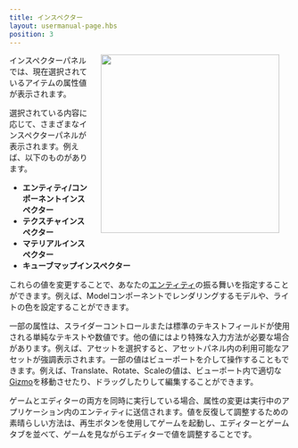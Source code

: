 ```yaml
---
title: インスペクター
layout: usermanual-page.hbs
position: 3
---
```


<img loading="lazy" src="/images/user-manual/editor/inspector/inspector.png" style="float: right; padding: 20px; padding-top: 0px;" width="320">

インスペクターパネルでは、現在選択されているアイテムの属性値が表示されます。

選択されている内容に応じて、さまざまなインスペクターパネルが表示されます。例えば、以下のものがあります。

* **エンティティ/コンポーネントインスペクター**
* **テクスチャインスペクター**
* **マテリアルインスペクター**
* **キューブマップインスペクター**

これらの値を変更することで、あなたの[エンティティ][1]の振る舞いを指定することができます。例えば、Modelコンポーネントでレンダリングするモデルや、ライトの色を設定することができます。

一部の属性は、スライダーコントロールまたは標準のテキストフィールドが使用される単純なテキストや数値です。他の値にはより特殊な入力方法が必要な場合があります。例えば、アセットを選択すると、アセットパネル内の利用可能なアセットが強調表示されます。一部の値はビューポートを介して操作することもできます。例えば、Translate、Rotate、Scaleの値は、ビューポート内で適切な[Gizmo][2]を移動させたり、ドラッグしたりして編集することができます。

ゲームとエディターの両方を同時に実行している場合、属性の変更は実行中のアプリケーション内のエンティティに送信されます。値を反復して調整するための素晴らしい方法は、再生ボタンを使用してゲームを起動し、エディターとゲームタブを並べて、ゲームを見ながらエディターで値を調整することです。

[1]: /user-manual/glossary#entity
[2]: /user-manual/glossary#gizmo
